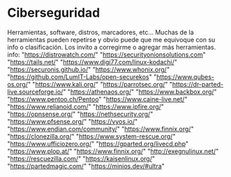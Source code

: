 # Ciberseguridad
Herramientas, software, distros, marcadores, etc... 
Muchas de la herramientas pueden repetirse y obvio puede que me equivoque con su info o clasificación. Los invito a corregirme o agregar más herramientas.
info:
"https://distrowatch.com/" "https://securityonionsolutions.com" "https://tails.net/" "https://www.digi77.com/linux-kodachi/" "https://securonis.github.io/" "https://www.whonix.org/"
"https://github.com/LumIT-Labs/open-securekos" "https://www.qubes-os.org/" "https://www.kali.org/" "https://parrotsec.org/" "https://dr-parted-live.sourceforge.io/"
"https://athenaos.org/" "https://www.backbox.org/" "https://www.pentoo.ch/Pentoo" "https://www.caine-live.net/" "https://www.relianoid.com/" "https://www.ipfire.org/"
"https://opnsense.org/" "https://nethsecurity.org/" "https://www.pfsense.org/" "https://vyos.io/" "https://www.endian.com/community/" "https://www.finnix.org/" "https://clonezilla.org/"
"https://www.system-rescue.org/" "https://www.ufficiozero.org/" "https://gparted.org/livecd.php" "https://www.plop.at/" "https://www.finnix.org/" "http://exegnulinux.net/" "https://rescuezilla.com/"
"https://kaisenlinux.org/" "https://partedmagic.com/" "https://minios.dev/#ultra" 
